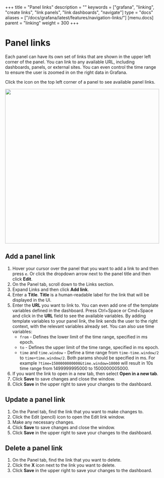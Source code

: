 +++
title = "Panel links"
description = ""
keywords = ["grafana", "linking", "create links", "link panels", "link dashboards", "navigate"]
type = "docs"
aliases = ["/docs/grafana/latest/features/navigation-links/"]
[menu.docs]
parent = "linking"
weight = 300
+++

# Panel links

Each panel can have its own set of links that are shown in the upper left corner of the panel. You can link to any available URL, including dashboards, panels, or external sites. You can even control the time range to ensure the user is zoomed in on the right data in Grafana.

Click the icon on the top left corner of a panel to see available panel links.

<img class="no-shadow" src="/img/docs/linking/panel-links.png" width="500px">

## Add a panel link

1. Hover your cursor over the panel that you want to add a link to and then press `e`. Or click the dropdown arrow next to the panel title and then click **Edit**.
1. On the Panel tab, scroll down to the Links section.
1. Expand Links and then click **Add link**.
1. Enter a **Title**. **Title** is a human-readable label for the link that will be displayed in the UI.
1. Enter the **URL** you want to link to.
   You can even add one of the template variables defined in the dashboard. Press Ctrl+Space or Cmd+Space and click in the **URL** field to see the available variables. By adding template variables to your panel link, the link sends the user to the right context, with the relevant variables already set. You can also use time variables:
   - `from` - Defines the lower limit of the time range, specified in ms epoch.
   - `to` - Defines the upper limit of the time range, specified in ms epoch.
   - `time` and `time.window` - Define a time range from `time-time.window/2` to `time+time.window/2`. Both params should be specified in ms. For example `?time=1500000000000&time.window=10000` will result in 10s time range from 1499999995000 to 1500000005000.
1. If you want the link to open in a new tab, then select **Open in a new tab**.
1. Click **Save** to save changes and close the window.
1. Click **Save** in the upper right to save your changes to the dashboard.

## Update a panel link

1. On the Panel tab, find the link that you want to make changes to. 
1. Click the Edit (pencil) icon to open the Edit link window. 
1. Make any necessary changes.
1. Click **Save** to save changes and close the window.
1. Click **Save** in the upper right to save your changes to the dashboard.

## Delete a panel link

1. On the Panel tab, find the link that you want to delete. 
1. Click the **X** icon next to the link you want to delete. 
1. Click **Save** in the upper right to save your changes to the dashboard.
